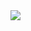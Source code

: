 <div class="spoiler">
    <img onclick="showSpoiler(this);" src="https://pbs.twimg.com/profile_images/858514627/eppaa_bigger.jpg" />
    <div class="inner" style="display:none;">
    This is a spoiler!
    </div>
</div>

